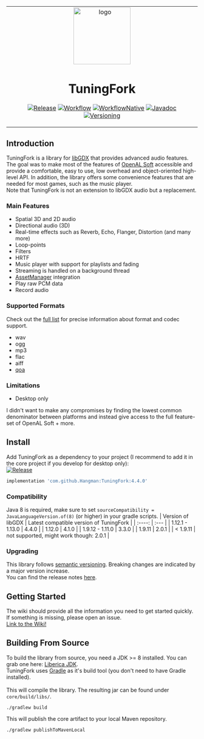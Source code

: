 <table align="center"><tr><td align="center" width="10000">
<img src="pageBin/logo.png" align="center" width="150" alt="logo">

# TuningFork

[![Release](https://jitpack.io/v/Hangman/TuningFork.svg)](https://jitpack.io/#Hangman/TuningFork)
[![Workflow](https://github.com/Hangman/TuningFork/actions/workflows/gradle.yml/badge.svg)](https://github.com/Hangman/TuningFork/actions/workflows/gradle.yml/badge.svg)
[![WorkflowNative](https://github.com/Hangman/TuningFork/actions/workflows/build_natives.yml/badge.svg)](https://github.com/Hangman/TuningFork/actions/workflows/build_natives.yml/badge.svg)
[![Javadoc](https://img.shields.io/badge/JavaDoc-Online-green)](https://Hangman.github.io/TuningFork/javadoc/)
[![Versioning](https://img.shields.io/badge/semver-2.0.0-blue)](https://semver.org/)

</td></tr></table>

## Introduction

TuningFork is a library for [libGDX](https://github.com/libgdx/libgdx) that provides advanced audio features. The goal
was to make most of the features of [OpenAL Soft](https://github.com/kcat/openal-soft) accessible and provide a
comfortable, easy to use, low overhead and object-oriented high-level API. In addition, the library offers some
convenience features that are needed for most games, such as the music player.<br>
Note that TuningFork is not an extension to libGDX audio but a replacement.

### Main Features

* Spatial 3D and 2D audio
* Directional audio (3D)
* Real-time effects such as Reverb, Echo, Flanger, Distortion (and many more)
* Loop-points
* Filters
* HRTF
* Music player with support for playlists and fading
* Streaming is handled on a background thread
* [AssetManager](https://libgdx.com/wiki/managing-your-assets) integration
* Play raw PCM data
* Record audio

### Supported Formats

Check out the [full list](https://github.com/Hangman/TuningFork/wiki/Supported-audio-formats-and-codecs) for precise
information about format and codec support.

* wav
* ogg
* mp3
* flac
* aiff
* [qoa](https://qoaformat.org/)

### Limitations

* Desktop only

I didn't want to make any compromises by finding the lowest common denominator between platforms and instead give access
to the full feature-set of OpenAL Soft + more.

## Install

Add TuningFork as a dependency to your project (I recommend to add it in the core project if you develop for desktop
only):  
[![Release](https://jitpack.io/v/Hangman/TuningFork.svg)](https://jitpack.io/#Hangman/TuningFork)

```groovy
implementation 'com.github.Hangman:TuningFork:4.4.0'
```

### Compatibility

Java 8 is required, make sure to set `sourceCompatibility = JavaLanguageVersion.of(8)` (or higher) in your gradle
scripts.
| Version of libGDX | Latest compatible version of TuningFork |
|      :----:         | :--- |
| 1.12.1 - 1.13.0 | 4.4.0 |
| 1.12.0 | 4.1.0 |
| 1.9.12 - 1.11.0 | 3.3.0 |
| 1.9.11 | 2.0.1 |
| < 1.9.11 | not supported, might work though: 2.0.1 |

### Upgrading

This library follows [semantic versioning](https://semver.org/). Breaking changes are indicated by a major version
increase.  
You can find the release notes [here](https://github.com/Hangman/TuningFork/wiki/Patch-Notes).

## Getting Started

The wiki should provide all the information you need to get started quickly. If something is missing, please open an
issue.  
[Link to the Wiki!](https://github.com/Hangman/TuningFork/wiki)

## Building From Source

To build the library from source, you need a JDK >= 8 installed. You can grab one
here: [Liberica JDK](https://bell-sw.com/pages/downloads/).  
TuningFork uses [Gradle](https://gradle.org/) as it's build tool (you don't need to have Gradle installed).  
<br>
This will compile the library. The resulting jar can be found under `core/build/libs/`.

```console
./gradlew build
```

This will publish the core artifact to your local Maven repository.

```console
./gradlew publishToMavenLocal
```
